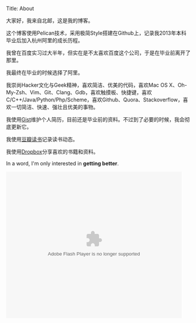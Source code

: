 Title: About

大家好，我来自北邮，这是我的博客。

这个博客使用Pelican技术，采用极简Style搭建在Github上，记录我2013年本科毕业后加入杭州阿里的成长历程。

我曾在百度实习过大半年，但实在是不太喜欢百度这个公司，于是在毕业前离开了那里。

我最终在毕业的时候选择了阿里。

我崇尚Hacker文化与Geek精神，喜欢简洁、优美的代码，喜欢Mac OS X、Oh-My-Zsh、Vim、Git、Clang、Gdb，喜欢触摸板、快捷键，喜欢C/C++/Java/Python/Php/Scheme，喜欢Github、Quora、Stackoverflow，喜欢一切简洁、快速、强壮且优美的事物。

我使用[Gist](https://gist.github.com/lizherui/6184006)维护个人简历，目前还是毕业前的资料。不过到了必要的时候，我会彻底更新它。

我使用[豆瓣读书](http://book.douban.com/people/lizherui)记录读书动态。

我使用[Dropbox](https://www.dropbox.com/sh/hgihoqsrpnjnl2d/0EBmxC5_BL)分享喜欢的书籍和资料。

In a word, I'm only interested in **getting better**.

<embed src="http://static.youku.com/v1.0.0149/v/swf/loader.swf?VideoIDS=XMzExMzIxODA0&winType=adshow&isAutoPlay=true" quality="best" width="480" height="400" align="middle" allowScriptAccess="never"  allowNetworking="internal" type="application/x-shockwave-flash"></embed>

